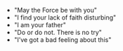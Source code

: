 * "May the Force be with you"
* "I find your lack of faith disturbing" 
* "I am your father"
* "Do or do not. There is no try"
* "I’ve got a bad feeling about this" 
